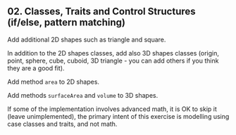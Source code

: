 ## 02. Classes, Traits and Control Structures (if/else, pattern matching)

Add additional 2D shapes such as triangle and square.

In addition to the 2D shapes classes, add also 3D shapes classes (origin, point, sphere, cube, cuboid, 3D triangle - you can add others if you think they are a good fit).

Add method `area` to 2D shapes.

Add methods `surfaceArea` and `volume` to 3D shapes.

If some of the implementation involves advanced math, it is OK to skip it (leave unimplemented), the primary intent of this exercise is modelling using case classes and traits, and not math.
